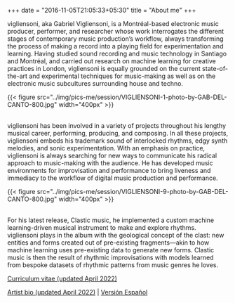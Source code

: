+++
date = "2016-11-05T21:05:33+05:30"
title = "About me"
+++

vigliensoni, aka Gabriel Vigliensoni, is a Montréal-based electronic music producer, performer, and researcher whose work interrogates the different stages of contemporary music production’s workflow, always transforming the process of making a record into a playing field for experimentation and learning. Having studied sound recording and music technology in Santiago and Montréal, and carried out research on machine learning for creative practices in London, vigliensoni is equally grounded on the current state-of-the-art and experimental techniques for music-making as well as on the electronic music subcultures surrounding house and techno.

{{< figure src="../img/pics-me/session/VIGLIENSONI-1-photo-by-GAB-DEL-CANTO-800.jpg" width="400px" >}}
<br><br>

vigliensoni has been involved in a variety of projects throughout his lengthy musical career, performing, producing, and composing. In all these projects, vigliensoni embeds his trademark sound of interlocked rhythms, edgy synth melodies, and sonic experimentation. With an emphasis on practice, vigliensoni is always searching for new ways to communicate his radical approach to music-making with the audience. He has developed music environments for improvisation and performance to bring liveness and immediacy to the workflow of digital music production and performance.

{{< figure src="../img/pics-me/session/VIGLIENSONI-9-photo-by-GAB-DEL-CANTO-800.jpg" width="400px" >}}
<br><br>

For his latest release, Clastic music, he implemented a custom machine learning-driven musical instrument to make and explore rhythms. vigliensoni plays in the album with the geological concept of the clast: new entities and forms created out of pre-existing fragments—akin to how machine learning uses pre-existing data to generate new forms. Clastic music is then the result of rhythmic improvisations with models learned from bespoke datasets of rhythmic patterns from music genres he loves.

[Curriculum vitae (updated April 2022)](/cv)

[Artist bio (updated April 2022)](/epk-en) | [Versión Español](/epk-es)


